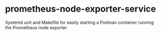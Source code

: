 prometheus-node-exporter-service
================================

Systemd unit and Makefile for easily starting a Podman container running the Prometheus node exporter


